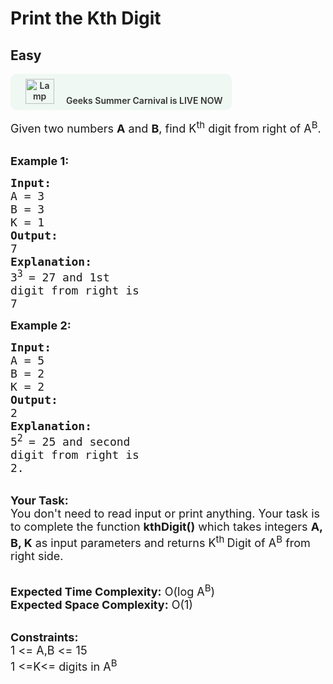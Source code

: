 # Print the Kth Digit
## Easy
<div class="problem-statement">
                <p><a onclick="gtagHelperFunction('clickopen','salesevent_gsc_problemspage_promobanner')" href="https://practice.geeksforgeeks.org/summer-carnival-2022?utm_source=practiceproblems&amp;utm_medium=problemspromobanner&amp;utm_campaign=gsc22" target="_blank"></a></p><div style="margin: 14px 0px !important;" class="row"><a onclick="gtagHelperFunction('clickopen','salesevent_gsc_problemspage_promobanner')" href="https://practice.geeksforgeeks.org/summer-carnival-2022?utm_source=practiceproblems&amp;utm_medium=problemspromobanner&amp;utm_campaign=gsc22" target="_blank">             <div class="col-md-12" style="cursor:pointer;background: #EFF8F3 0% 0% no-repeat padding-box; display: flex; align-items: center; position:                 relative; padding: 1.5%; border-radius: 10px; display: inline-block; text-align: center; font-weight: 600; color: #333"> <img src="https://media.geeksforgeeks.org/img-practice/gcs2022thumbnail-1649059370.png" alt="Lamp" width="46" height="40" style="background: transparent 0% 0% no-repeat padding-box;opacity: 1; margin: 0 16px;" class="img-responsive"> Geeks Summer Carnival is LIVE NOW &nbsp; <i class="fa fa-external-link" aria-hidden="true"></i> </div></a></div><p><span style="font-size:18px">Given two numbers <strong>A</strong> and <strong>B</strong>, find K<sup>th</sup> digit from right of A<sup>B</sup>.</span><br>
&nbsp;</p>

<p><span style="font-size:18px"><strong>Example 1:</strong></span></p>

<pre><span style="font-size:18px"><strong>Input:</strong>
A = 3
B = 3
K = 1
<strong>Output:</strong>
7
<strong>Explanation:</strong>
3<sup>3 </sup>= 27 and 1st
digit from right is 
7</span>
</pre>

<p><span style="font-size:18px"><strong>Example 2:</strong></span></p>

<pre><span style="font-size:18px"><strong>Input:</strong>
A = 5
B = 2
K = 2
<strong>Output:</strong>
2
<strong>Explanation:</strong>
5<sup>2 </sup>= 25 and second
digit from right is
2.</span>
</pre>

<p><br>
<span style="font-size:18px"><strong>Your Task:</strong><br>
You don't need to read input or print anything. Your task is to complete the function <strong>kthDigit()</strong>&nbsp;which takes&nbsp;integers&nbsp;<strong>A, B, K</strong>&nbsp;as input parameters&nbsp;and returns K<sup>th&nbsp;</sup>Digit of A<sup>B</sup> from right side.</span><br>
&nbsp;</p>

<p><span style="font-size:18px"><strong>Expected Time Complexity:</strong> O(log A<sup>B</sup></span><span style="font-size:18px">)</span><br>
<span style="font-size:18px"><strong>Expected Space Complexity:</strong> O(1)</span><br>
&nbsp;</p>

<p><span style="font-size:18px"><strong>Constraints:</strong><br>
1 &lt;= A,B&nbsp;&lt;= 15<br>
1 &lt;=K&lt;= digits in A<sup>B</sup></span><br>
&nbsp;</p>
 <p></p>
            </div>